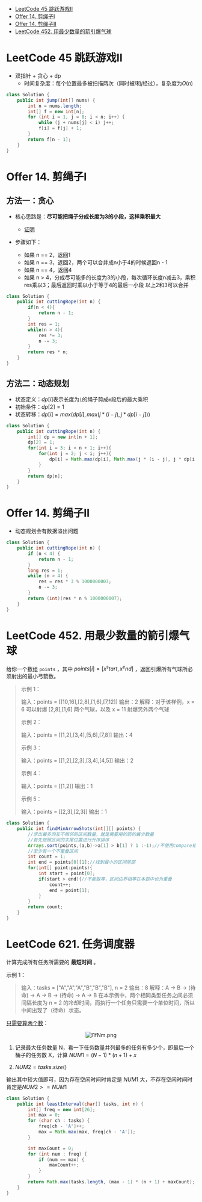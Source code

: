 <!-- GFM-TOC -->

- [LeetCode 45 跳跃游戏II](#LeetCode-45-跳跃游戏II)
- [Offer 14. 剪绳子I](#Offer-14-剪绳子I)
- [Offer 14. 剪绳子II](#Offer-14-剪绳子II)
- [LeetCode 452. 用最少数量的箭引爆气球](#LeetCode-452-用最少数量的箭引爆气球)

<!-- GFM-TOC -->

# LeetCode 45 跳跃游戏II

- 双指针 + 贪心 + dp
  - 时间复杂度：每个位置最多被扫描两次（同时被$i$和$j$经过），复杂度为$O(n)$

```java
class Solution {
    public int jump(int[] nums) {
        int n = nums.length;
        int[] f = new int[n]; 
        for (int i = 1, j = 0; i < n; i++) {
            while (j + nums[j] < i) j++;
            f[i] = f[j] + 1;
        }
        return f[n - 1];
    }
}
```

# Offer 14. 剪绳子I

## 方法一：贪心

- 核心思路是：**尽可能把绳子分成长度为3的小段，这样乘积最大**
  - [证明](https://leetcode-cn.com/problems/jian-sheng-zi-lcof/solution/mian-shi-ti-14-i-jian-sheng-zi-tan-xin-si-xiang-by/)

- 步骤如下：
  - 如果 n == 2，返回1
  - 如果 n == 3，返回2，两个可以合并成n小于4的时候返回n - 1
  - 如果 n == 4，返回4
  - 如果 n > 4，分成尽可能多的长度为3的小段，每次循环长度n减去3，乘积res乘以3；最后返回时乘以小于等于4的最后一小段
    以上2和3可以合并

```java
class Solution {
    public int cuttingRope(int n) {
        if(n < 4){
            return n - 1;
        }
        int res = 1;
        while(n > 4){
            res *= 3;
            n -= 3;
        }
        return res * n;
    }
}
```

## 方法二：动态规划

- 状态定义：$dp[i]$表示长度为`i`的绳子剪成`m`段后的最大乘积
- 初始条件：$dp[2] = 1$
- 状态转移：$dp[i] = max(dp[i], max(j * (i - j), j * dp[i - j]))$

```java
class Solution {
    public int cuttingRope(int n) {
        int[] dp = new int[n + 1];
        dp[2] = 1;
        for(int i = 3; i < n + 1; i++){
            for(int j = 2; j < i; j++){
                dp[i] = Math.max(dp[i], Math.max(j * (i - j), j * dp[i - j]));
            }
        }
        return dp[n];
    }
}
```

# Offer 14. 剪绳子II

- 动态规划会有数据溢出问题

```java
class Solution {
    public int cuttingRope(int n) {
        if (n < 4) {
            return n - 1;
        }
        long res = 1;
        while (n > 4) {
            res = res * 3 % 1000000007;
            n -= 3;
        }
        return (int)(res * n % 1000000007);
    }
}
```

# LeetCode 452. 用最少数量的箭引爆气球

给你一个数组 `points` ，其中 $points [i] = [x^start,x^end]$ ，返回引爆所有气球所必须射出的最小弓箭数。

> 示例 1：
>
> 输入：points = [[10,16],[2,8],[1,6],[7,12]]
> 输出：2
> 解释：对于该样例，x = 6 可以射爆 [2,8],[1,6] 两个气球，以及 x = 11 射爆另外两个气球
>
> 示例 2：
>
> 输入：points = [[1,2],[3,4],[5,6],[7,8]]
> 输出：4
>
> 示例 3：
>
> 输入：points = [[1,2],[2,3],[3,4],[4,5]]
> 输出：2
>
> 示例 4：
>
> 输入：points = [[1,2]]
> 输出：1
>
> 示例 5：
>
> 输入：points = [[2,3],[2,3]]
> 输出：1

```java
class Solution {
    public int findMinArrowShots(int[][] points) {
        //求出最多的互不相邻的区间数量，就是需要用的箭的最少数量
        //首先按照区间的末尾位置进行升序排序
        Arrays.sort(points,(a,b)->a[1] > b[1] ? 1 :-1);//不使用compare相减，避免溢出
        //至少有一个不重叠区间
        int count = 1;
        int end = points[0][1];//找到最小的区间尾部
        for(int[] point:points){
            int start = point[0];
            if(start > end){//不能取等，区间边界相等在本题中也为重叠
                count++;
                end = point[1];
            }
        }
        return count;
    }
}
```

# LeetCode 621. 任务调度器

计算完成所有任务所需要的 **最短时间** 。

示例 1：

> 输入：tasks = ["A","A","A","B","B","B"], n = 2
> 输出：8
> 解释：A -> B -> (待命) -> A -> B -> (待命) -> A -> B
>      在本示例中，两个相同类型任务之间必须间隔长度为 n = 2 的冷却时间，而执行一个任务只需要一个单位时间，所以中间出现了（待命）状态。 

[只需要算两个数](https://leetcode-cn.com/problems/task-scheduler/solution/tong-zi-by-popopop/)：

<center><img src="https://ss.im5i.com/2021/09/14/l1fNm.png" alt="l1fNm.png" border="0" /></center>

1. 记录最大任务数量 N，看一下任务数量并列最多的任务有多少个，即最后一个桶子的任务数 X，计算 $NUM1=(N-1)*(n+1)+x$

2. $NUM2=tasks.size()$

输出其中较大值即可，因为存在空闲时间时肯定是 $NUM1$ 大，不存在空闲时间时肯定是$NUM2>=NUM1$

```java
class Solution {
    public int leastInterval(char[] tasks, int n) {
        int[] freq = new int[26];
        int max = 0;
        for (char ch : tasks) {
            freq[ch - 'A']++;
            max = Math.max(max, freq[ch - 'A']);
        }

        int maxCount = 0;
        for (int num : freq) {
            if (num == max) {
                maxCount++;
            }
        }
        return Math.max(tasks.length, (max - 1) * (n + 1) + maxCount);
    }
}
```



